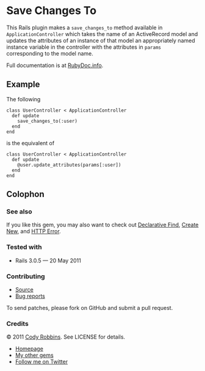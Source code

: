 Save Changes To
===============

This Rails plugin makes a `save_changes_to` method available in `ApplicationController` which takes the name of an ActiveRecord model and updates the attributes of an instance of that model an appropriately named instance variable in the controller with the attributes in `params` corresponding to the model name.

Full documentation is at [RubyDoc.info](http://rubydoc.info/gems/save-changes-to).

Example
-------

The following

    class UserController < ApplicationController
      def update
        save_changes_to(:user)
      end
    end

is the equivalent of

    class UserController < ApplicationController
      def update
        @user.update_attributes(params[:user])
      end
    end

Colophon
--------

### See also

If you like this gem, you may also want to check out [Declarative Find](http://codyrobbins.com/software/declarative-find), [Create New](http://codyrobbins.com/software/create-new), and [HTTP Error](http://codyrobbins.com/software/http-error).

### Tested with

* Rails 3.0.5 — 20 May 2011

### Contributing

* [Source](https://github.com/codyrobbins/save-changes-to)
* [Bug reports](https://github.com/codyrobbins/save-changes-to/issues)

To send patches, please fork on GitHub and submit a pull request.

### Credits

© 2011 [Cody Robbins](http://codyrobbins.com/). See LICENSE for details.

* [Homepage](http://codyrobbins.com/software/save-changes-to)
* [My other gems](http://codyrobbins.com/software#gems)
* [Follow me on Twitter](http://twitter.com/codyrobbins)